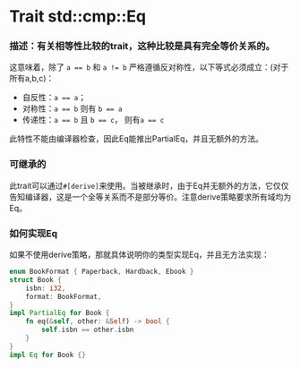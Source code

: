 # Trait std::cmp::Eq

### 描述：有关相等性比较的trait，这种比较是具有完全等价关系的。

这意味着，除了 `a == b` 和 `a != b` 严格遵循反对称性，以下等式必须成立：(对于所有a,b,c)：

- 自反性：`a == a`；
- 对称性：`a == b` 则有 `b == a`
- 传递性：`a == b` 且 `b == c`， 则有`a == c`

此特性不能由编译器检查，因此Eq能推出PartialEq，并且无额外的方法。

### 可继承的

此trait可以通过`#[derive]`来使用。当被继承时，由于Eq并无额外的方法，它仅仅告知编译器，这是一个全等关系而不是部分等价。注意derive策略要求所有域均为Eq。

### 如何实现Eq

如果不使用derive策略，那就具体说明你的类型实现Eq，并且无方法实现：

```rust
enum BookFormat { Paperback, Hardback, Ebook }
struct Book {
	isbn: i32,
	format: BookFormat,
}
impl PartialEq for Book {
	fn eq(&self, other: &Self) -> bool {
		self.isbn == other.isbn
	}
}
impl Eq for Book {}
```
